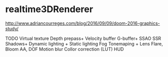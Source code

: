 # realtime3DRenderer
http://www.adriancourreges.com/blog/2016/09/09/doom-2016-graphics-study/

TODO
Virtual texture
Depth prepass+
Velocity buffer
G-buffer+
SSAO
SSR
Shadows+
Dynamic lighting +
Static lighting
Fog
Tonemaping +
Lens Flare, Bloom
AA, DOF
Motion blur
Collor correction (LUT)
HUD
